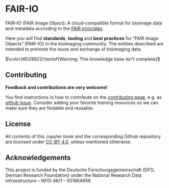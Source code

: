 # FAIR-IO
FAIR-IO (FAIR Image Object): A cloud-compatible format for bioimage data and metadata according to the [FAIR principles](https://www.go-fair.org/fair-principles).


Here you will find **standards**, **tooling** and **best practices** for “FAIR Image Objects” (FAIR-IO) in the bioimaging community.
The entities described are intended to promote the reuse and exchange of bioimaging data.


$\color{#D29922}\textsf{Warning: This knowledge base isn't complete}$ 


## Contributing
**Feedback and contributions are very welcome!**

You find instructions in how to contribute on the [contributing page](/Contributing), e.g. as [github issue](https://github.com/NFDI4BIOIMAGE/FAIR-IO/issues).
Consider adding your favorite training resources so we can make sure they are findable and reusable.

## License
All contents of this Jupyter book and the corresponding Github repository are licensed under [CC-BY 4.0](https://creativecommons.org/licenses/by/4.0/), unless mentioned otherwise.


## Acknowledgements
This project is funded by the Deutsche Forschungsgemeinschaft (DFG, German  Research Foundation) under the National Research Data Infrasstructure – NFDI 46/1 – 501864659.




